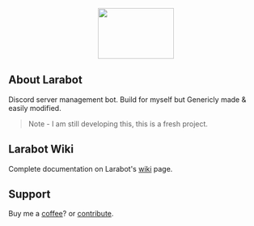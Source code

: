 <p align="center"><img src='https://www.shareicon.net/download/2015/11/13/671320_people_512x512.png' width=150 height=100/></p>

## About Larabot

Discord server management bot. Build for myself but Genericly made & easily modified.

> Note - I am still developing this, this is a fresh project.

## Larabot Wiki

Complete documentation on Larabot's [wiki](https://github.com/Devitgg/larabot/wiki/1.-Home) page.

## Support

Buy me a [coffee](https://www.paypal.com/cgi-bin/webscr?cmd=_s-xclick&hosted_button_id=FN4Q4KATUUU76)? or [contribute](https://github.com/Devitgg/larabot/pulls).
